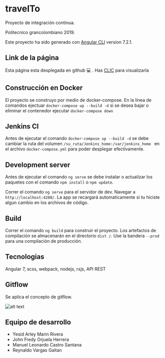# travelTo

Proyecto de integración continua.

Politecnico grancolombiano 2019.

Este proyecto ha sido generado con [Angular CLI](https://github.com/angular/angular-cli) version 7.2.1.

## Link de la página

Esta página esta desplegada en github :computer: . Has [CLIC](https://yesidmarin.github.io/travelTo/) para visualizarla

## Construcción en Docker

El proyecto se construyo por medio de docker-compose. En la línea de comandos ejectuar `docker-compose up --build -d` si se desea bajar o eliminar el contenedor ejecutar `docker-compose down`

## Jenkins CI

Antes de ejecutar el comando `docker-compose up --build -d` se debe cambiar la ruta del volumen `/su_ruta/Jenkins_home:/var/jenkins_home ` en el archivo `docker-compose.yml` para poder desplegar efectivamente.

## Development server

Antes de ejecutar el comando `ng serve` se debe instalar o actualizar los paquetes con el comando `npm install` o `npm update`. 

Correr el comando `ng serve` para el servidor de dev. Navegar a `http://localhost:4200/`. La app se recargará automaticamente si tu hiciste algun cambio en los archivos de código.

## Build

Correr el comando `ng build` para construir el proyecto. Los artefactos de compilación se almacenarán en el directorio `dist /`. Use la bandera `--prod` para una compilación de producción.

## Tecnologias

Angular 7, scss, webpack, nodejs, rxjs, API REST

## Gitflow

Se aplica el concepto de gitflow.

![alt text](https://user-images.githubusercontent.com/7549765/36916977-429c7dd0-1e34-11e8-8635-1b569453d0f5.png)

## Equipo de desarrollo

* Yesid Arley Marin Rivera
* John Fredy Orjuela Herrera
* Manuel Leonardo Castro Santana
* Reynaldo Vargas Gaitan

